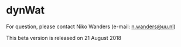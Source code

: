 # dynWat
For question, please contact Niko Wanders (e-mail: n.wanders@uu.nl)

This beta version is released on 21 August 2018
